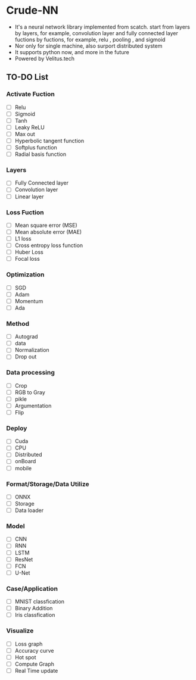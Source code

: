 # Crude-NN
- It's a neural network library implemented from scatch.
  start from layers by layers, for example, convolution layer and fully connected layer
  fuctions by fuctions, for example, relu , pooling , and sigmoid
- Nor only for single machine, also surport distributed system  
- It supports python now, and more in the future
- Powered by Velitus.tech
## TO-DO List
### Activate Fuction
- [ ] Relu
- [ ] Sigmoid
- [ ] Tanh
- [ ] Leaky ReLU
- [ ] Max out
- [ ] Hyperbolic tangent function
- [ ] Softplus function
- [ ] Radial basis function
### Layers
- [ ] Fully Connected layer
- [ ] Convolution layer
- [ ] Linear layer
### Loss Fuction
- [ ] Mean square error (MSE)
- [ ] Mean absolute error (MAE)
- [ ] L1 loss
- [ ] Cross entropy loss function
- [ ] Huber Loss
- [ ] Focal loss
### Optimization
- [ ] SGD
- [ ] Adam
- [ ] Momentum
- [ ] Ada
### Method
- [ ] Autograd
- [ ] data
- [ ] Normalization
- [ ] Drop out
### Data processing
- [ ] Crop
- [ ] RGB to Gray
- [ ] pikle
- [ ] Argumentation
- [ ] Flip
### Deploy
- [ ] Cuda
- [ ] CPU
- [ ] Distributed
- [ ] onBoard
- [ ] mobile
### Format/Storage/Data Utilize
- [ ] ONNX
- [ ] Storage
- [ ] Data loader
### Model
- [ ] CNN
- [ ] RNN
- [ ] LSTM
- [ ] ResNet
- [ ] FCN
- [ ] U-Net
### Case/Application
- [ ] MNIST classfication
- [ ] Binary Addition
- [ ] Iris classfication
### Visualize
- [ ] Loss graph
- [ ] Accuracy curve
- [ ] Hot spot
- [ ] Compute Graph
- [ ] Real Time update
